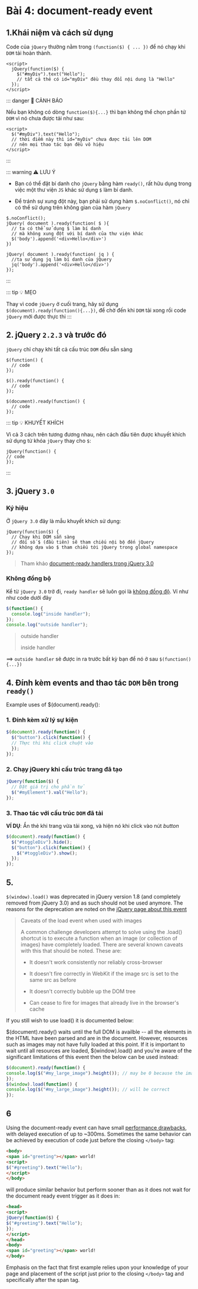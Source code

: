 # Bài 4: document-ready event

## 1.Khái niệm và cách sử dụng

Code của `jQuery` thường nằm trong `(function($) { ... })` để nó chạy khi `DOM` tải hoàn thành.

```html:no-line-numbers
<script>
  jQuery(function($) {
    $("#myDiv").text("Hello");
    // tất cả thẻ có id="myDiv" đều thay đổi nội dung là "Hello"
  });
</script>
```


::: danger 🚨 CẢNH BÁO

Nếu bạn không có dòng `function($){...}` thì bạn không thể chọn phần tử `DOM` vì nó chưa được tải như sau:

```html:no-line-numbers
<script>
  $("#myDiv").text("Hello");
  // thời điểm này thì id="myDiv" chưa được tải lên DOM
  // nên mọi thao tác bạn đều vô hiệu
</script>
```
:::

::: warning ⚠️ LƯU Ý

- Bạn có thể đặt bí danh cho `jQuery` bằng hàm `ready()`, rất hữu dụng trong việc một thư viện `JS` khác sử dụng `$` làm bí danh.

- Để tránh sự xung đột này, bạn phải sử dụng hàm `$.noConflict()`, nó chỉ có thể sử dụng trên không gian của hàm `jQuery`

```js:no-line-numbers
$.noConflict();
jQuery( document ).ready(function( $ ){
  // ta có thể sử dụng $ làm bí danh 
  // mà không xung đột với bí danh của thư viện khác
  $('body').append('<div>Hello</div>')
})

jQuery( document ).ready(function( jq ) {
  //ta sử dụng jq làm bí danh của jQuery
  jq('body').append('<div>Hello</div>')
});
```
:::

::: tip 💡 MẸO 

Thay vì code `jQuery` ở cuối trang, hãy sử dụng `$(document).ready(function(){...})`, để chờ đến khi `DOM` tải xong rồi code `jQuery` mới được thực thi
:::

## 2. jQuery `2.2.3` và trước đó

`jQuery` chỉ chạy khi tất cả cấu trúc `DOM` đều sẵn sàng

```js:no-line-numbers
$(function() {
  // code
});
```

```js:no-line-numbers
$().ready(function() {
  // code
});
```

```js:no-line-numbers
$(document).ready(function() {
  // code
});
```

::: tip 💡 KHUYẾT KHÍCH

Vì cả 3 cách trên tương đương nhau, nên cách đầu tiên được khuyết khích sử dụng từ khóa `jQuery` thay cho `$`:

```js:no-line-numbers
jQuery(function() {
// code
});
```
:::

## 3. jQuery `3.0`

### Ký hiệu

Ở `jQuery 3.0` đây là mẫu khuyết khích sử dụng: 

```js:no-line-numbers
jQuery(function($) {
  // Chạy khi DOM sẵn sàng
  // đối số $ (đầu tiên) sẽ tham chiếu nội bộ đến jQuery
  // không dựa vào $ tham chiếu tới jQuery trong global namespace
});
```

> Tham khảo [document-ready handlers trong jQuery 3.0](https://jquery.com/upgrade-guide/3.0/#deprecated-document-ready-handlers-other-than-jquery-function)

### Không đồng bộ

Kể từ `jQuery 3.0` trở đi, `ready handler` sẽ luôn gọi là [không đồng độ](https://jquery.com/upgrade-guide/3.0/#breaking-change-document-ready-handlers-are-now-asynchronous). Ví như như code dưới đây

```js
$(function() {
  console.log("inside handler");
});
console.log("outside handler");
```

> outside handler
> 
> inside handler

==> `outside handler` sẽ được in ra trước bất kỳ bạn để nó ở sau `$(function(){...})`

## 4. Đính kèm events and thao tác `DOM` bên trong `ready()`

Example uses of $(document).ready():

### 1. Đính kèm xử lý sự kiện

  ```js
  $(document).ready(function() {
    $("button").click(function() {
    // Thực thi khi click chuột vào
    });
  });
  ```

### 2. Chạy jQuery khi cấu trúc trang đã tạo 

```js
jQuery(function($) {
  // Đặt giá trị cho phần tử
  $("#myElement").val("Hello");
});
```

### 3. Thao tác với cấu trúc `DOM` đã tải

**VÍ DỤ**: Ẩn thẻ khi trang vừa tải xong, và hiện nó khi click vào nút *button*

```js
$(document).ready(function() {
  $("#toggleDiv").hide();
  $("button").click(function() {
    $("#toggleDiv").show();
  });
});
```

## 5.

`$(window).load()` was deprecated in jQuery version 1.8 (and completely removed from jQuery 3.0) and as
such should not be used anymore. The reasons for the deprecation are noted on the [jQuery page about this event](http://api.jquery.com/load-event/)

> Caveats of the load event when used with images
>
> A common challenge developers attempt to solve using the .load() shortcut is to execute a function when an image (or collection of images) have completely loaded. There are several known caveats with this that should be noted. These are:
>
> - It doesn't work consistently nor reliably cross-browser
> 
> - It doesn't fire correctly in WebKit if the image src is set to the same src as before
> 
> - It doesn't correctly bubble up the DOM tree
>
> - Can cease to fire for images that already live in the browser's cache

If you still wish to use load() it is documented below:

$(document).ready() waits until the full DOM is availble -- all the elements in the HTML have been parsed and are
in the document. However, resources such as images may not have fully loaded at this point. If it is important to
wait until all resources are loaded, $(window).load() and you're aware of the significant limitations of this
event then the below can be used instead:

```js
$(document).ready(function() {
console.log($("#my_large_image").height()); // may be 0 because the image isn't available
});
$(window).load(function() {
console.log($("#my_large_image").height()); // will be correct
});
```

## 6

Using the document-ready event can have small [performance drawbacks](http://stackoverflow.com/q/9557846/938297), with delayed execution of up to ~300ms.
Sometimes the same behavior can be achieved by execution of code just before the closing `</body>` tag:

```html
<body>
<span id="greeting"></span> world!
<script>
$("#greeting").text("Hello");
</script>
</body>
```

will produce similar behavior but perform sooner than as it does not wait for the document ready event trigger as it
does in:

```html
<head>
<script>
jQuery(function($) {
$("#greeting").text("Hello");
});
</script>
</head>
<body>
<span id="greeting"></span> world!
</body>
```

Emphasis on the fact that first example relies upon your knowledge of your page and placement of the script just
prior to the closing `</body>` tag and specifically after the span tag.
